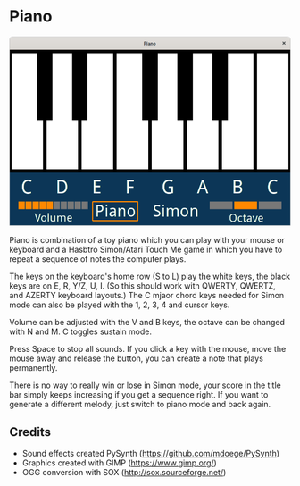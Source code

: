# Piano

![screenshot](https://github.com/mdoege/Piano/raw/master/piano.png "Piano screenshot")

Piano is combination of a toy piano which you can play with your mouse or keyboard and a Hasbtro Simon/Atari Touch Me game in which you have to repeat a sequence of notes the computer plays.

The keys on the keyboard's home row (S to L) play the white keys, the black keys are on E, R, Y/Z, U, I. (So this should work with QWERTY, QWERTZ, and AZERTY keyboard layouts.) The C mjaor chord keys needed for Simon mode can also be played with the 1, 2, 3, 4 and cursor keys.

Volume can be adjusted with the V and B keys, the octave can be changed with N and M. C toggles sustain mode.

Press Space to stop all sounds. If you click a key with the mouse, move the mouse away and release the button, you can create a note that plays permanently.

There is no way to really win or lose in Simon mode, your score in the title bar simply keeps increasing if you get a sequence right. If you want to generate a different melody, just switch to piano mode and back again.

## Credits

* Sound effects created PySynth (https://github.com/mdoege/PySynth)
* Graphics created with GIMP (https://www.gimp.org/)
* OGG conversion with SOX (http://sox.sourceforge.net/)

